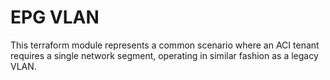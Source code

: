# EPG VLAN

This terraform module represents a common scenario where an ACI tenant requires a single network segment, operating in similar fashion as a legacy VLAN.
